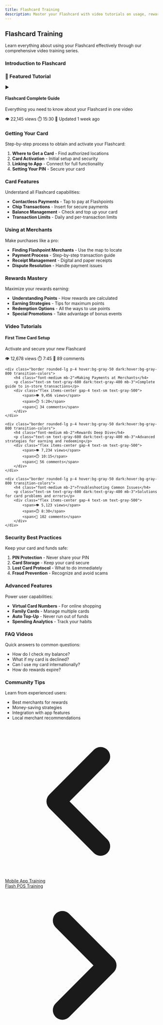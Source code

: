 ```yaml
---
title: Flashcard Training
description: Master your Flashcard with video tutorials on usage, rewards, and best practices
---
```


## Flashcard Training

Learn everything about using your Flashcard effectively through our comprehensive video training series.

### Introduction to Flashcard

<div class="bg-flash-accent/10 border border-flash-accent/20 rounded-lg p-6 mb-8">
    <h3 class="text-lg font-semibold mb-4">🎥 Featured Tutorial</h3>
    <div class="aspect-video bg-black rounded-lg mb-4">
        <div class="w-full h-full flex items-center justify-center text-white">
            <span class="text-6xl">▶️</span>
        </div>
    </div>
    <h4 class="font-medium mb-2">Flashcard Complete Guide</h4>
    <p class="text-sm text-gray-600 dark:text-gray-400 mb-3">Everything you need to know about your Flashcard in one video</p>
    <div class="flex items-center gap-4 text-sm text-gray-500">
        <span>👁️ 22,145 views</span>
        <span>⏱️ 15:30</span>
        <span>📅 Updated 1 week ago</span>
    </div>
</div>

### Getting Your Card

Step-by-step process to obtain and activate your Flashcard:

1. **Where to Get a Card** - Find authorized locations
2. **Card Activation** - Initial setup and security
3. **Linking to App** - Connect for full functionality
4. **Setting Your PIN** - Secure your card

### Card Features

Understand all Flashcard capabilities:

- **Contactless Payments** - Tap to pay at Flashpoints
- **Chip Transactions** - Insert for secure payments
- **Balance Management** - Check and top up your card
- **Transaction Limits** - Daily and per-transaction limits

### Using at Merchants

Make purchases like a pro:

- **Finding Flashpoint Merchants** - Use the map to locate
- **Payment Process** - Step-by-step transaction guide
- **Receipt Management** - Digital and paper receipts
- **Dispute Resolution** - Handle payment issues

### Rewards Mastery

Maximize your rewards earning:

- **Understanding Points** - How rewards are calculated
- **Earning Strategies** - Tips for maximum points
- **Redemption Options** - All the ways to use points
- **Special Promotions** - Take advantage of bonus events

### Video Tutorials

<div class="grid gap-4 mt-8">
    <div class="border rounded-lg p-4 hover:bg-gray-50 dark:hover:bg-gray-800 transition-colors">
        <h4 class="font-medium mb-2">First Time Card Setup</h4>
        <p class="text-sm text-gray-600 dark:text-gray-400 mb-3">Activate and secure your new Flashcard</p>
        <div class="flex items-center gap-4 text-sm text-gray-500">
            <span>👁️ 12,678 views</span>
            <span>⏱️ 7:45</span>
            <span>💬 89 comments</span>
        </div>
    </div>
    
    <div class="border rounded-lg p-4 hover:bg-gray-50 dark:hover:bg-gray-800 transition-colors">
        <h4 class="font-medium mb-2">Making Payments at Merchants</h4>
        <p class="text-sm text-gray-600 dark:text-gray-400 mb-3">Complete guide to in-store transactions</p>
        <div class="flex items-center gap-4 text-sm text-gray-500">
            <span>👁️ 9,456 views</span>
            <span>⏱️ 5:20</span>
            <span>💬 34 comments</span>
        </div>
    </div>
    
    <div class="border rounded-lg p-4 hover:bg-gray-50 dark:hover:bg-gray-800 transition-colors">
        <h4 class="font-medium mb-2">Rewards Deep Dive</h4>
        <p class="text-sm text-gray-600 dark:text-gray-400 mb-3">Advanced strategies for earning and redeeming</p>
        <div class="flex items-center gap-4 text-sm text-gray-500">
            <span>👁️ 7,234 views</span>
            <span>⏱️ 10:15</span>
            <span>💬 56 comments</span>
        </div>
    </div>
    
    <div class="border rounded-lg p-4 hover:bg-gray-50 dark:hover:bg-gray-800 transition-colors">
        <h4 class="font-medium mb-2">Troubleshooting Common Issues</h4>
        <p class="text-sm text-gray-600 dark:text-gray-400 mb-3">Solutions for card problems and errors</p>
        <div class="flex items-center gap-4 text-sm text-gray-500">
            <span>👁️ 5,123 views</span>
            <span>⏱️ 8:30</span>
            <span>💬 102 comments</span>
        </div>
    </div>
</div>

### Security Best Practices

Keep your card and funds safe:

1. **PIN Protection** - Never share your PIN
2. **Card Storage** - Keep your card secure
3. **Lost Card Protocol** - What to do immediately
4. **Fraud Prevention** - Recognize and avoid scams

### Advanced Features

Power user capabilities:

- **Virtual Card Numbers** - For online shopping
- **Family Cards** - Manage multiple cards
- **Auto Top-Up** - Never run out of funds
- **Spending Analytics** - Track your habits

### FAQ Videos

Quick answers to common questions:

- How do I check my balance?
- What if my card is declined?
- Can I use my card internationally?
- How do rewards expire?

### Community Tips

Learn from experienced users:

- Best merchants for rewards
- Money-saving strategies
- Integration with app features
- Local merchant recommendations

<!-- Navigation links -->
<div class="flex justify-between items-center mt-8 pt-4 border-t border-zinc-200 dark:border-zinc-700">
  <div class="w-1/3 text-left">
    <a href="mobile-app" class="inline-flex items-center bg-purple-600 hover:bg-purple-700 text-white rounded-md transition-colors px-4 py-2 text-sm font-medium shadow-sm hover:shadow-md">
      <svg xmlns="http://www.w3.org/2000/svg" class="h-6 w-6 mr-2" fill="none" viewBox="0 0 24 24" stroke="currentColor">
        <path stroke-linecap="round" stroke-linejoin="round" stroke-width="3" d="M15 19l-7-7 7-7" />
      </svg>
      Mobile App Training
    </a>
  </div>
  <div class="w-1/3 text-center">
    <!-- Optional center content -->
  </div>
  <div class="w-1/3 text-right">
    <a href="flash-pos" class="inline-flex items-center bg-purple-600 hover:bg-purple-700 text-white rounded-md transition-colors px-4 py-2 text-sm font-medium shadow-sm hover:shadow-md">
      Flash POS Training
      <svg xmlns="http://www.w3.org/2000/svg" class="h-6 w-6 ml-2" fill="none" viewBox="0 0 24 24" stroke="currentColor">
        <path stroke-linecap="round" stroke-linejoin="round" stroke-width="3" d="M9 5l7 7-7 7" />
      </svg>
    </a>
  </div>
</div>